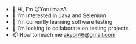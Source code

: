 - 👋 Hi, I’m @YorulmazA
- 👀 I’m interested in Java and Selenium
- 🌱 I’m currently learning software testing
- 💞️ I’m looking to collaborate on testing projects.
- 📫 How to reach me akyor46@gmail.com

<!---
YorulmazA/YorulmazA is a ✨ special ✨ repository because its `README.md` (this file) appears on your GitHub profile.
You can click the Preview link to take a look at your changes.
--->
